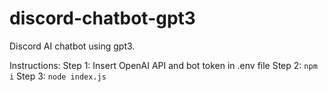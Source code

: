 # discord-chatbot-gpt3
Discord AI chatbot using gpt3. 

Instructions:
Step 1: Insert OpenAI API and bot token in .env file
Step 2: `npm i`
Step 3: `node index.js`
